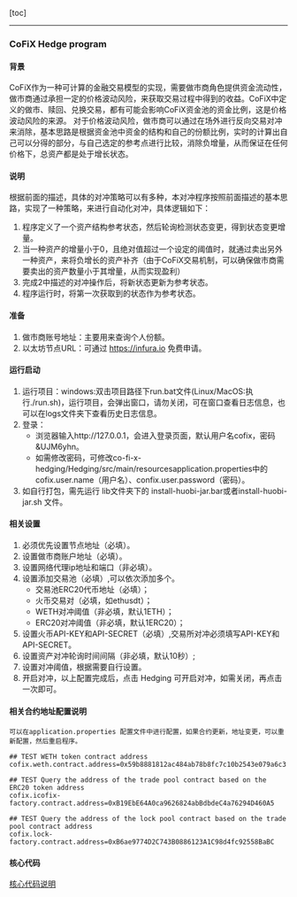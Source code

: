 [toc]

***

### CoFiX Hedge program

#### 背景
CoFiX作为一种可计算的金融交易模型的实现，需要做市商角色提供资金流动性，做市商通过承担一定的价格波动风险，来获取交易过程中得到的收益。CoFiX中定义的做市、赎回、兑换交易，都有可能会影响CoFiX资金池的资金比例，这是价格波动风险的来源。
对于价格波动风险，做市商可以通过在场外进行反向交易对冲来消除，基本思路是根据资金池中资金的结构和自己的份额比例，实时的计算出自己可以分得的部分，与自己选定的参考点进行比较，消除负增量，从而保证在任何价格下，总资产都是处于增长状态。

#### 说明
根据前面的描述，具体的对冲策略可以有多种，本对冲程序按照前面描述的基本思路，实现了一种策略，来进行自动化对冲，具体逻辑如下：
1. 程序定义了一个资产结构参考状态，然后轮询检测状态变更，得到状态变更增量。
2. 当一种资产的增量小于0，且绝对值超过一个设定的阈值时，就通过卖出另外一种资产，来将负增长的资产补齐（由于CoFiX交易机制，可以确保做市商需要卖出的资产数量小于其增量，从而实现盈利）
3. 完成2中描述的对冲操作后，将新状态更新为参考状态。
4. 程序运行时，将第一次获取到的状态作为参考状态。

#### 准备

1. 做市商账号地址：主要用来查询个人份额。
2. 以太坊节点URL：可通过 https://infura.io 免费申请。

#### 运行启动

1. 运行项目：windows:双击项目路径下run.bat文件(Linux/MacOS:执行./run.sh)，运行项目，会弹出窗口，请勿关闭，可在窗口查看日志信息，也可以在logs文件夹下查看历史日志信息。
2. 登录：
   * 浏览器输入http://127.0.0.1，会进入登录页面，默认用户名cofix，密码&UJM6yhn。
   * 如需修改密码，可修改co-fi-x-hedging/Hedging/src/main/resourcesapplication.properties中的cofix.user.name（用户名）、confix.user.password（密码）。
3. 如自行打包，需先运行 lib文件夹下的 install-huobi-jar.bar或者install-huobi-jar.sh 文件。


#### 相关设置

1. 必须优先设置节点地址（必填）。
2. 设置做市商账户地址（必填）。
3. 设置网络代理ip地址和端口（非必填）。
4. 设置添加交易池（必填）,可以依次添加多个。
   * 交易池ERC20代币地址（必填）；
   * 火币交易对（必填，如ethusdt）；
   * WETH对冲阈值（非必填，默认1ETH）；
   * ERC20对冲阈值（非必填，默认1ERC20）；
5. 设置火币API-KEY和API-SECRET（必填）,交易所对冲必须填写API-KEY和API-SECRET。 
6. 设置资产对冲轮询时间间隔（非必填，默认10秒）;
7. 设置对冲阈值，根据需要自行设置。
8. 开启对冲，以上配置完成后，点击 Hedging 可开启对冲，如需关闭，再点击一次即可。

#### 相关合约地址配置说明
	可以在application.properties 配置文件中进行配置，如果合约更新，地址变更，可以重新配置，然后重启程序。
```properties
## TEST WETH token contract address
cofix.weth.contract.address=0x59b8881812ac484ab78b8fc7c10b2543e079a6c3

## TEST Query the address of the trade pool contract based on the ERC20 token address
cofix.icofix-factory.contract.address=0xB19EbE64A0ca9626824abBdbdeC4a76294D460A5

## TEST Query the address of the lock pool contract based on the trade pool contract address
cofix.lock-factory.contract.address=0xB6ae9774D2C743B0886123A1C98d4fc92558BaBC
```


#### 核心代码

[核心代码说明](./Hedging/README.md)
